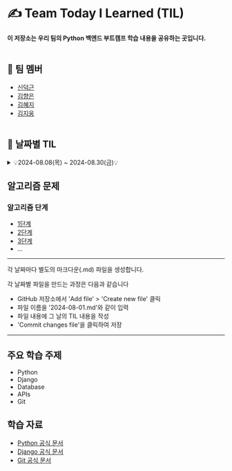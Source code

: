 # ✍️ Team Today I Learned (TIL)

**이 저장소는 우리 팀의 Python 백엔드 부트캠프 학습 내용을 공유하는 곳입니다.**
<br><br/>

## 🤗 팀 멤버
- [신덕근](https://github.com/shindeokgeun)
- [김향은](https://github.com/myaneun)
- [김혜지](https://github.com/hjkim977)
- [김지웅](https://github.com/kgw08003)
<br><br/>

## 📌 날짜별 TIL
<details>
    <summary> 💡2024-08.08(목) ~ 2024-08.30(금)💡 </summary>
<br><br/>    
<details>
    <summary>2024-08-08 (목)</summary>
  
  - [2024-08-08 - 혜지](2024-08-08(혜지).md)
  - [2024-08-08 - 덕근](2024-08-08(덕근).md)
  - [2024-08-08 - 지웅](2024-08-08(지웅).md)
  - [2024-08-08 - 향은](2024-08-08(향은).md)

</details>

<details>
    <summary>2024-08-09 (금)</summary>

  - [2024-08-09 - 혜지](2024-08-09(혜지).md)
  - [2024-08-09 - 덕근](2024-08-09(덕근).md)
  - [2024-08-09 - 지웅](2024-08-09(지웅).md)
  - [2024-08-09 - 향은](2024-08-09(향은).md)

</details>

<details>
    <summary>2024-08-12 (월)</summary>

  - [2024-08-12 - 혜지](2024-08-12(혜지).md)
  - [2024-08-12 - 덕근](2024-08-12(덕근).md)
  - [2024-08-12 - 지웅](2024-08-12(지웅).md)
  - [2024-08-12 - 향은](2024-08-12(향은).md)

</details>

<details>
    <summary>2024-08-13 (화)</summary>
 
  - [2024-08-13 - 혜지](2024-08-13(혜지).md)
  - [2024-08-13 - 덕근](2024-08-13(덕근).md)
  - [2024-08-13 - 지웅](2024-08-13(지웅).md)
  - [2024-08-13 - 향은](2024-08-13(향은).md)  

</details>

<details>
    <summary>2024-08-14 (수)</summary>
 
  - [2024-08-14 - 혜지](2024-08-14(혜지).md)
  - [2024-08-14 - 덕근](2024-08-14(덕근).md)
  - [2024-08-14 - 지웅](2024-08-14(지웅).md)
  - [2024-08-14 - 향은](2024-08-14(향은).md)  

</details>

<details>
    <summary>2024-08-16 (금)</summary>
 
  - [2024-08-16 - 혜지](2024-08-16(혜지).md)
  - [2024-08-16 - 덕근](2024-08-16(덕근).md)
  - [2024-08-16 - 지웅](2024-08-16(지웅).md)
  - [2024-08-16 - 향은](2024-08-16(향은).md)  

</details>

<details>
    <summary>2024-08-19 (월)</summary>
 
  - [2024-08-19 - 혜지](2024-08-19(혜지).md)
  - [2024-08-19 - 덕근](2024-08-19(덕근).md)
  - [2024-08-19 - 지웅](2024-08-19(지웅).md)
  - [2024-08-19 - 향은](2024-08-19(향은).md)  

</details>

<details>
    <summary>2024-08-20 (화)</summary>
 
  - [2024-08-20 - 혜지](2024-08-20(혜지).md)
  - [2024-08-20 - 덕근](2024-08-20(덕근).md)
  - [2024-08-20 - 지웅](2024-08-20(지웅).md)
  - [2024-08-20 - 향은](2024-08-20(향은).md)  

</details>

<details>
    <summary>2024-08-21 (수)</summary>
 
  - [2024-08-21 - 혜지](2024-08-21(혜지).md)
  - [2024-08-21 - 덕근](2024-08-21(덕근).md)
  - [2024-08-21 - 지웅](2024-08-21(지웅).md)
  - [2024-08-21 - 향은](2024-08-21(향은).md)  

</details>

<details>
    <summary>2024-08-22 (목)</summary>
 
  - [2024-08-22 - 혜지](2024-08-22(혜지).md)
  - [2024-08-22 - 덕근](2024-08-22(덕근).md)
  - [2024-08-22 - 지웅](2024-08-22(지웅).md)
  - [2024-08-22 - 향은](2024-08-22(향은).md)  

</details>

<details>
    <summary>2024-08-23 (금)</summary>
 
  - [2024-08-23 - 혜지](2024-08-23(혜지).md)
  - [2024-08-23 - 덕근](2024-08-23(덕근).md)
  - [2024-08-23 - 지웅](2024-08-23(지웅).md)
  - [2024-08-23 - 향은](2024-08-23(향은).md)  

</details>

<details>
    <summary>2024-08-26 (월)</summary>
 
  - [2024-08-26 - 혜지](2024-08-26(혜지).md)
  - [2024-08-26 - 덕근](2024-08-26(덕근).md)
  - [2024-08-26 - 지웅](2024-08-26(지웅).md)
  - [2024-08-26 - 향은](2024-08-26(향은).md)  

</details>


<details>
    <summary>2024-08-27 (화)</summary>
 
  - [2024-08-27 - 혜지](2024-08-27(혜지).md)
  - [2024-08-27 - 덕근](2024-08-27(덕근).md)
  - [2024-08-27 - 지웅](2024-08-27(지웅).md)
  - [2024-08-27 - 향은](2024-08-27(향은).md)  

</details>


<details>
    <summary>2024-08-28 (수)</summary>
 
  - [2024-08-28 - 혜지](2024-08-28(혜지).md)
  - [2024-08-28 - 덕근](2024-08-28(덕근).md)
  - [2024-08-28 - 지웅](2024-08-28(지웅).md)
  - [2024-08-28 - 향은](2024-08-28(향은).md)  

</details>


<details>
    <summary>2024-08-29 (목)</summary>
 
  - [2024-08-29 - 혜지](2024-08-29(혜지).md)
  - [2024-08-29 - 덕근](2024-08-29(덕근).md)
  - [2024-08-29 - 지웅](2024-08-29(지웅).md)
  - [2024-08-29 - 향은](2024-08-29(향은).md)  

</details>

<details>
    <summary>2024-08-30 (금)</summary>
 
  - [2024-08-30 - 혜지](2024-08-30(혜지).md)
  - [2024-08-30 - 덕근](2024-08-30(덕근).md)
  - [2024-08-30 - 지웅](2024-08-30(지웅).md)
  - [2024-08-30 - 향은](2024-08-30(향은).md)  

</details>

</details>


## 알고리즘 문제

### 알고리즘 단계
- [1단계](1단계.md)
- [2단계](2단계.md)
- [3단계](3단계.md)
- ...

  
--------------------------------------------------------
각 날짜마다 별도의 마크다운(.md) 파일을 생성합니다. 

각 날짜별 파일을 만드는 과정은 다음과 같습니다
- GitHub 저장소에서 'Add file' > 'Create new file' 클릭
- 파일 이름을 '2024-08-01.md'와 같이 입력
- 파일 내용에 그 날의 TIL 내용을 작성
- 'Commit changes file'을 클릭하여 저장
-------------------------------------------------------


## 주요 학습 주제
- Python
- Django
- Database
- APIs
- Git

## 학습 자료
- [Python 공식 문서](https://docs.python.org/)
- [Django 공식 문서](https://docs.djangoproject.com/)
- [Git 공식 문서](https://git-scm.com/doc)
